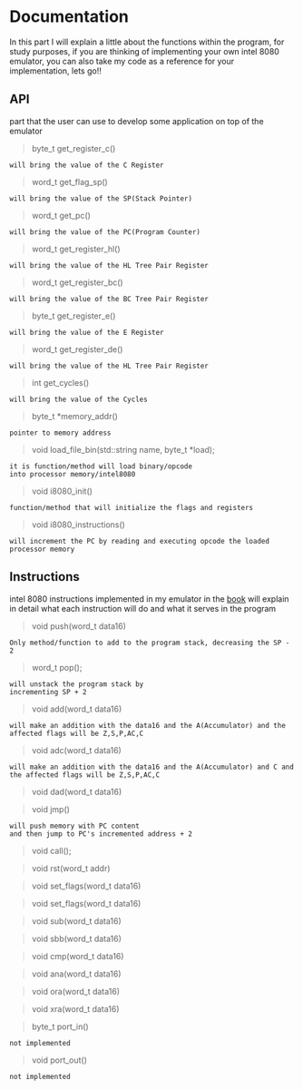 # Documentation

In this part I will explain a little about the functions within the program, for study purposes, if you are thinking of implementing your own intel 8080 emulator, you can also take my code as a reference for your implementation, lets go!!

## API

part that the user can use to develop some application on top of the emulator

> byte_t get_register_c()
    
    will bring the value of the C Register

> word_t get_flag_sp()
  
    will bring the value of the SP(Stack Pointer)

> word_t get_pc()
    
    will bring the value of the PC(Program Counter)
    
> word_t get_register_hl()
  
    will bring the value of the HL Tree Pair Register
  
> word_t get_register_bc()
  
    will bring the value of the BC Tree Pair Register
  
> byte_t get_register_e()

    will bring the value of the E Register

> word_t get_register_de()

    will bring the value of the HL Tree Pair Register
    
> int get_cycles()

    will bring the value of the Cycles 
    
> byte_t *memory_addr()
  
    pointer to memory address
   

> void load_file_bin(std::string name, byte_t *load);
 
    it is function/method will load binary/opcode
    into processor memory/intel8080
    
> void i8080_init()

    function/method that will initialize the flags and registers

    
> void i8080_instructions()

    will increment the PC by reading and executing opcode the loaded processor memory


## Instructions 

intel 8080 instructions implemented in my emulator
in the [book]( https://altairclone.com/downloads/manuals/8080%20Programmers%20Manual.pdf) will explain in detail what each instruction will do and what it serves in the program

> void push(word_t data16)

    Only method/function to add to the program stack, decreasing the SP - 2

> word_t pop();

    will unstack the program stack by 
    incrementing SP + 2

> void add(word_t data16)

    will make an addition with the data16 and the A(Accumulator) and the affected flags will be Z,S,P,AC,C

> void adc(word_t data16)

    will make an addition with the data16 and the A(Accumulator) and C and the affected flags will be Z,S,P,AC,C

> void dad(word_t data16)

> void jmp()

    will push memory with PC content
    and then jump to PC's incremented address + 2

> void call();

> void rst(word_t addr)

> void set_flags(word_t data16)

> void set_flags(word_t data16)

> void sub(word_t data16)

> void sbb(word_t data16)

> void cmp(word_t data16)

> void ana(word_t data16)

> void ora(word_t data16)

> void xra(word_t data16)

> byte_t port_in()

    not implemented

> void port_out()

    not implemented
